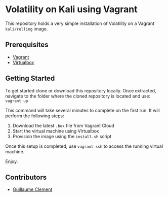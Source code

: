 # Volatility on Kali using Vagrant
This repository holds a very simple installation of Volatility on a Vagrant `kali/rolling` image.

## Prerequisites

* [Vagrant](https://www.vagrantup.com/)
* [Virtualbox](https://www.virtualbox.org/)

## Getting Started

To get started clone or download this repository locally. Once extracted, navigate to the folder where the cloned repository is located and use: `vagrant up`

This command will take several minutes to complete on the first run. It will perform the following steps:

1. Download the latest `.box` file from Vagrant Cloud
2. Start the virtual machine using Virtualbox
3. Provision the image using the `install.sh` script

Once this setup is completed, use `vagrant ssh` to access the running virtual machine.

Enjoy.

## Contributors

* [Guillaume Clement](https://github.com/GuillaumeCleme)